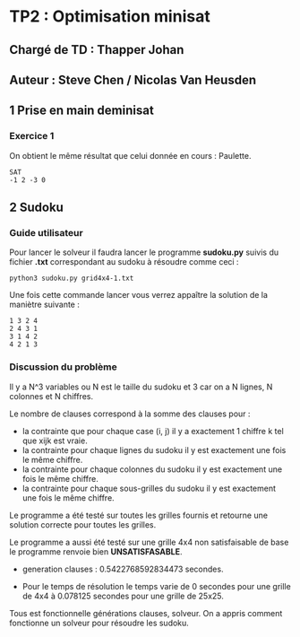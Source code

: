 # TP2 : Optimisation minisat

## Chargé de TD : Thapper Johan
## Auteur : Steve Chen / Nicolas Van Heusden

## **1 Prise en main deminisat**

### Exercice 1
On obtient le même résultat que celui donnée en cours : Paulette.
```
SAT
-1 2 -3 0
```

## **2 Sudoku**

### Guide utilisateur

Pour lancer le solveur il faudra lancer le programme **sudoku.py**
suivis du fichier **.txt** correspondant au sudoku à résoudre comme ceci :
```
python3 sudoku.py grid4x4-1.txt
```
Une fois cette commande lancer vous verrez appaître la solution de la maniètre suivante :
```
1 3 2 4
2 4 3 1
3 1 4 2
4 2 1 3
```

### Discussion du problème

Il y a N^3 variables ou N est le taille du sudoku et 3 car on a N lignes, N colonnes et N chiffres.

Le nombre de clauses correspond à la somme des clauses pour :
- la contrainte que pour chaque case (i, j) il y a exactement 1 chiffre k tel que xijk est vraie.
- la contrainte pour chaque lignes du sudoku il y est exactement une fois le même chiffre.
- la contrainte pour chaque colonnes du sudoku il y est exactement une fois le même chiffre.
- la contrainte pour chaque sous-grilles du sudoku il y est exactement une fois le même chiffre.

Le programme a été testé sur toutes les grilles fournis et retourne une solution correcte pour toutes les grilles.

Le programme a aussi été testé sur une grille 4x4 non satisfaisable de base le programme renvoie bien **UNSATISFASABLE**.

- generation clauses :  0.5422768592834473 secondes.

- Pour le temps de résolution le temps varie de
0 secondes pour une grille de 4x4 à 0.078125 secondes pour une grille de 25x25.

Tous est fonctionnelle générations clauses, solveur.
On a appris comment fonctionne un solveur pour résoudre les sudoku.